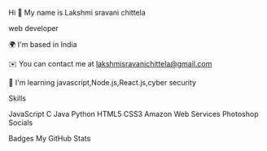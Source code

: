 Hi 👋 My name is Lakshmi sravani chittela

web developer

🌍  I'm based in India

✉️  You can contact me at lakshmisravanichittela@gmail.com

🧠  I'm learning javascript,Node.js,React.js,cyber security

Skills

JavaScript
C
Java
Python
HTML5
CSS3
Amazon Web Services
Photoshop
Socials



Badges
My GitHub Stats


